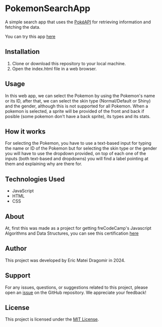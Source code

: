 # PokemonSearchApp
A simple search app that uses the [PokéAPI](https://pokeapi.co/) for retrieving information and fetching the data.

You can try this app [here](https://ericdragomir.github.io/PokemonSearchApp/)

## Installation
  1. Clone or download this repository to your local machine.
  2. Open the index.html file in a web browser.

## Usage
In this web app, we can select the Pokemon by using the Pokemon's name or its ID, after that, we can select the skin type (Normal/Default or Shiny) and the gender, although this is not supported for all Pokemon. When a pokemon is selected, a sprite will be provided of the front and back if posible (some pokemon don't have a back sprite), its types and its stats.

## How it works
For selecting the Pokemon, you have to use a text-based input for typing the name or ID of the Pokemon but for selecting the skin type or the gender you will have to use the dropdown provided, on top of each one of the inputs (both text-based and dropdowns) you will find a label pointing at them and explaining why are there for.

## Technologies Used
  - JavaScript
  - HTML
  - CSS

## About
At, first this was made as a project for getting freCodeCamp's Javascript Algorithms and Data Structures, you can see this certification [here](https://www.freecodecamp.org/certification/fccd4e3924f-a31d-482c-be1e-3d46a22e7b5c/javascript-algorithms-and-data-structures-v8)

## Author
This project was developed by Eric Matei Dragomir in 2024.

## Support
For any issues, questions, or suggestions related to this project, please open an [issue](https://github.com/ericdragomir/PokemonSearchApp/issues) on the GitHub repository. We appreciate your feedback!

## License
This project is licensed under the [MIT License](LICENSE).
